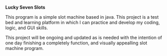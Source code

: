 
**Lucky Seven Slots**

This program is a simple slot machine based in java. 
This project is a test bed and learning platform in which
I can practice and develop my coding, logic, and GUI skills.

This project will be ongoing and updated as is needed with the 
intention of one day finishing a completely function, and visually
appealling slot machine program.
